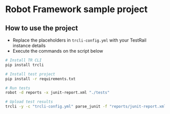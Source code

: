 # Robot Framework sample project

## How to use the project

- Replace the placeholders in `trcli-config.yml` with your TestRail instance details
- Execute the commands on the script below

```sh
# Install TR CLI
pip install trcli

# Install test project
pip install -r requirements.txt

# Run tests
robot -d reports -x junit-report.xml "./tests"

# Upload test results
trcli -y -c "trcli-config.yml" parse_junit -f "reports/junit-report.xml"
```